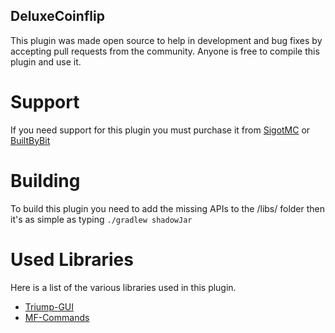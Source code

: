 ## DeluxeCoinflip
This plugin was made open source to help in development and bug fixes by accepting pull requests from the community. Anyone is free to compile this plugin and use it.

# Support
If you need support for this plugin you must purchase it from [SigotMC](https://www.spigotmc.org/resources/deluxecoinflip.79965/) or [BuiltByBit](https://builtbybit.com/resources/deluxecoinflip.10475/)

# Building
To build this plugin you need to add the missing APIs to the /libs/ folder then it's as simple as typing
`./gradlew shadowJar`

# Used Libraries
Here is a list of the various libraries used in this plugin.
- [Triump-GUI](https://github.com/TriumphTeam/triumph-gui)
- [MF-Commands](https://github.com/LichtHund/MF-Documentation/tree/master/mf/mf-1)